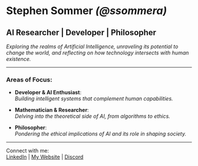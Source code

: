 # Stephen Sommer *(@ssommera)*
## **AI Researcher | Developer | Philosopher**  
*Exploring the realms of Artificial Intelligence, unraveling its potential to change the world, and reflecting on how technology intersects with human existence.*

---

### **Areas of Focus:**

- **Developer & AI Enthusiast**:  
  *Building intelligent systems that complement human capabilities.*
  
- **Mathematician & Researcher**:  
  *Delving into the theoretical side of AI, from algorithms to ethics.*

- **Philosopher**:  
  *Pondering the ethical implications of AI and its role in shaping society.*

---

Connect with me:  
[LinkedIn](https://www.linkedin.com/in/stephen-sommer-0a6bb0164/) | [My Website](https://www.ssommer.tech) | [Discord](https://discord.com/users/188387061147893771) 
